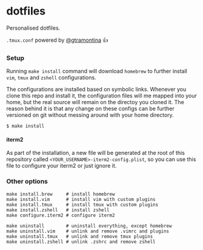dotfiles
========

Personalised dotfiles.

`.tmux.conf` powered by [@gtramontina](https://github.com/gtramontina) :+1:

### Setup

Running `make install` command will download `homebrew` to further install `vim`, `tmux` and `zshell` configurations.

The configurations are installed based on symbolic links. Whenever you clone this repo and install it, the configuration files will me mapped into your home, but the real source will remain on the directoy you cloned it. The reason behind it is that any change on these configs can be further versioned on git without messing around with your home directory.

```
$ make install
```

#### iterm2

As part of the installation, a new file will be generated at the root of this
repository called `<YOUR_USERNAME>-iterm2-config.plist`, so you can use this file to
configure your iterm2 or just ignore it.

### Other options

```
make install.brew     # install homebrew
make install.vim      # install vim with custom plugins
make install.tmux     # install tmux with custom plugins
make install.zshell   # install zshell
make configure.iterm2 # configure iterm2

make uninstall        # uninstall everything, except homebrew
make uninstall.vim    # unlink and remove .vimrc and plugins
make uninstall.tmux   # unlink and remove tmux plugins
make uninstall.zshell # unlink .zshrc and remove zshell
```
